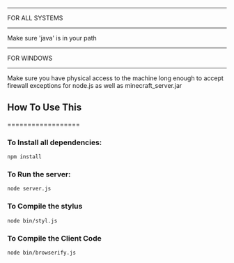 ***********************
FOR ALL SYSTEMS
***********************
Make sure 'java' is in your path

***********************
FOR WINDOWS
***********************
Make sure you have physical access to the machine long enough to accept firewall exceptions for node.js as well as minecraft_server.jar

## How To Use This
==================

### To Install all dependencies:
```npm install```

### To Run the server:
```node server.js```

### To Compile the stylus
```node bin/styl.js```

### To Compile the Client Code
```node bin/browserify.js```
